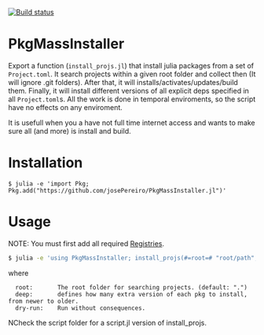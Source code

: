 [![Build status](https://github.com/josePereiro/PkgMassInstaller.jl/workflows/CI/badge.svg)](https://github.com/josePereiro/PkgMassInstaller.jl/actions)

# PkgMassInstaller
Export a function (`install_projs.jl`) that install julia packages from a set of `Project.toml`. 
It search projects within a given root folder and collect then (It will ignore .git folders). 
After that, it will installs/activates/updates/build them. 
Finally, it will install different versions of all explicit deps specified in all `Project.toml`s.
All the work is done in temporal enviroments, so the script have no effects on any enviroment.

It is usefull when you a have not full time internet access and wants to make sure all (and more) is install and build.

# Installation
```$ julia -e 'import Pkg; Pkg.add("https://github.com/josePereiro/PkgMassInstaller.jl")'```

# Usage

NOTE: You must first add all required [Registries](https://julialang.github.io/Pkg.jl/v1.1/registries/#Adding-registries-1).

```bash
$ julia -e 'using PkgMassInstaller; install_projs(#=root=# "root/path", #=deep=# 0, #=dry-run=# false)'
```

where
```
  root:       The root folder for searching projects. (default: ".")
  deep:       defines how many extra version of each pkg to install, from newer to older. 
  dry-run:    Run without consequences.
```

NCheck the script folder for a script.jl version of  install_projs.


